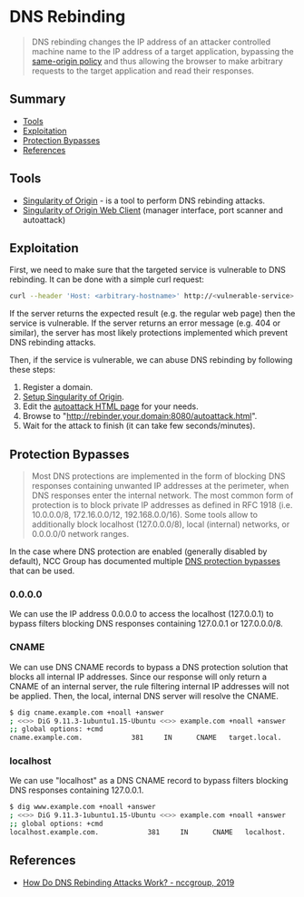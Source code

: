 # DNS Rebinding

> DNS rebinding changes the IP address of an attacker controlled machine name to the IP address of a target application, bypassing the [same-origin policy](https://developer.mozilla.org/en-US/docs/Web/Security/Same-origin_policy) and thus allowing the browser to make arbitrary requests to the target application and read their responses.

## Summary

* [Tools](#tools)
* [Exploitation](#exploitation)
* [Protection Bypasses](#protection-bypasses)
* [References](#references)

## Tools

- [Singularity of Origin](https://github.com/nccgroup/singularity) - is a tool to perform DNS rebinding attacks.
- [Singularity of Origin Web Client](http://rebind.it/) (manager interface, port scanner and autoattack)

## Exploitation

First, we need to make sure that the targeted service is vulnerable to DNS rebinding.
It can be done with a simple curl request:

```bash
curl --header 'Host: <arbitrary-hostname>' http://<vulnerable-service>:8080
```

If the server returns the expected result (e.g. the regular web page) then the service is vulnerable.
If the server returns an error message (e.g. 404 or similar), the server has most likely protections implemented which prevent DNS rebinding attacks.

Then, if the service is vulnerable, we can abuse DNS rebinding by following these steps:

1. Register a domain.
2. [Setup Singularity of Origin](https://github.com/nccgroup/singularity/wiki/Setup-and-Installation).
3. Edit the [autoattack HTML page](https://github.com/nccgroup/singularity/blob/master/html/autoattack.html) for your needs.
4. Browse to "http://rebinder.your.domain:8080/autoattack.html".
5. Wait for the attack to finish (it can take few seconds/minutes).

## Protection Bypasses

> Most DNS protections are implemented in the form of blocking DNS responses containing unwanted IP addresses at the perimeter, when DNS responses enter the internal network. The most common form of protection is to block private IP addresses as defined in RFC 1918 (i.e. 10.0.0.0/8, 172.16.0.0/12, 192.168.0.0/16). Some tools allow to additionally block localhost (127.0.0.0/8), local (internal) networks, or 0.0.0.0/0 network ranges.

In the case where DNS protection are enabled (generally disabled by default), NCC Group has documented multiple [DNS protection bypasses](https://github.com/nccgroup/singularity/wiki/Protection-Bypasses) that can be used.

### 0.0.0.0

We can use the IP address 0.0.0.0 to access the localhost (127.0.0.1) to bypass filters blocking DNS responses containing 127.0.0.1 or 127.0.0.0/8.

### CNAME

We can use DNS CNAME records to bypass a DNS protection solution that blocks all internal IP addresses.
Since our response will only return a CNAME of an internal server,
the rule filtering internal IP addresses will not be applied.
Then, the local, internal DNS server will resolve the CNAME.

```bash
$ dig cname.example.com +noall +answer
; <<>> DiG 9.11.3-1ubuntu1.15-Ubuntu <<>> example.com +noall +answer
;; global options: +cmd
cname.example.com.            381     IN      CNAME   target.local.
```

### localhost

We can use "localhost" as a DNS CNAME record to bypass filters blocking DNS responses containing 127.0.0.1.

```bash
$ dig www.example.com +noall +answer
; <<>> DiG 9.11.3-1ubuntu1.15-Ubuntu <<>> example.com +noall +answer
;; global options: +cmd
localhost.example.com.            381     IN      CNAME   localhost.
```

## References

- [How Do DNS Rebinding Attacks Work? - nccgroup, 2019](https://github.com/nccgroup/singularity/wiki/How-Do-DNS-Rebinding-Attacks-Work%3F)


